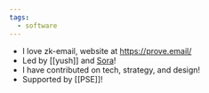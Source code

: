 ```yaml
---
tags:
  - software
---
```

- I love zk-email, website at https://prove.email/
- Led by [[yush]] and [Sora](https://twitter.com/SoraSue77)! 
- I have contributed on tech, strategy, and design!
- Supported by [[PSE]]!